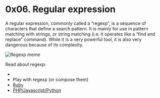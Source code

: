 # 0x06. Regular expression
A regular expression, commonly called a “regexp”, is a sequence of characters that define a search pattern.  It is mainly for use in pattern matching with strings, or string matching (i.e. it operates like a “find and replace” command). While it is a very powerful tool, it is also very dangerous because of its complexity.

![Regexp meme](https://intranet.alxswe.com/images/contents/sysadmin/concepts/29/regex_now_2_problems.jpg)

Read about regexp:
* [](https://intranet.alxswe.com/rltoken/pO2p6CyTb6-hgE67yAq0KQ)
* [](https://intranet.alxswe.com/rltoken/VOQCF4_WTOCyQ92h0dGPyA)Play with regexp (or compose them)
* [Ruby](https://intranet.alxswe.com/rltoken/AxIYawIN6NUQsiIOI4Ru7Q)
* [PHP/Javascript/Python](https://intranet.alxswe.com/rltoken/Ww6za0Ha2TvoDXFD2j7TjQ)
